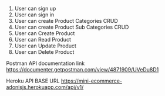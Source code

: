 
1. User can sign up 
2. User can sign in 
3. User can create Product Categories CRUD 
4. User can create Product Sub Categories CRUD 
5. User can Create Product 
6. User can Read Product 
7. User can Update Product 
8. User can Delete Product 


Postman API documentation link https://documenter.getpostman.com/view/4871909/UVeDu8D1

Heroku API BASE URL  https://mini-ecommerce-adonisjs.herokuapp.com/api/v1/